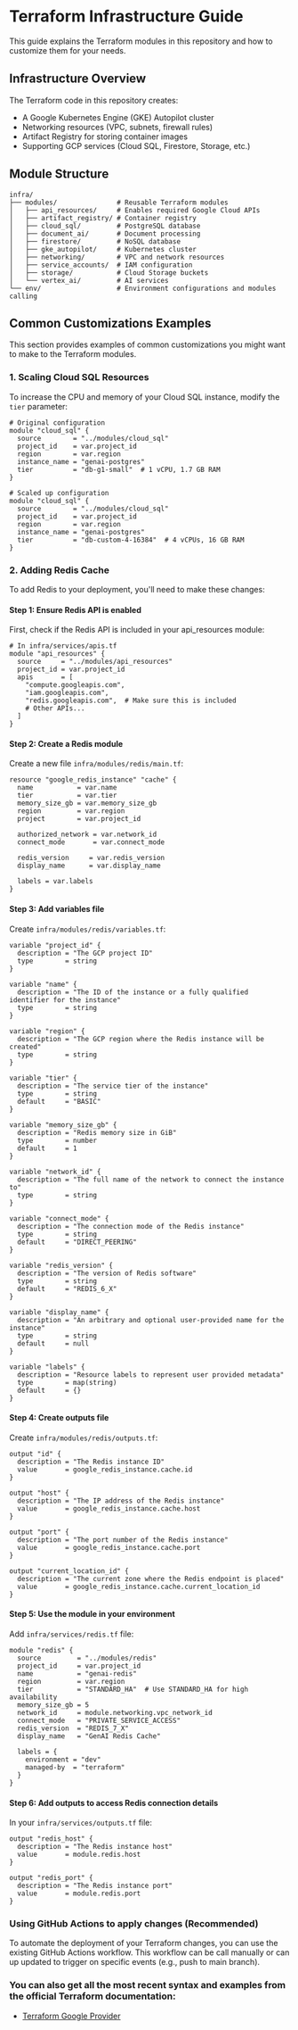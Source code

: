 # Terraform Infrastructure Guide

This guide explains the Terraform modules in this repository and how to customize them for your needs.

## Infrastructure Overview

The Terraform code in this repository creates:
- A Google Kubernetes Engine (GKE) Autopilot cluster
- Networking resources (VPC, subnets, firewall rules)
- Artifact Registry for storing container images
- Supporting GCP services (Cloud SQL, Firestore, Storage, etc.)

## Module Structure

```
infra/
├── modules/               # Reusable Terraform modules
│   ├── api_resources/     # Enables required Google Cloud APIs
│   ├── artifact_registry/ # Container registry
│   ├── cloud_sql/         # PostgreSQL database
│   ├── document_ai/       # Document processing
│   ├── firestore/         # NoSQL database
│   ├── gke_autopilot/     # Kubernetes cluster
│   ├── networking/        # VPC and network resources
│   ├── service_accounts/  # IAM configuration
│   ├── storage/           # Cloud Storage buckets
│   └── vertex_ai/         # AI services
└── env/                   # Environment configurations and modules calling
```

## Common Customizations Examples
This section provides examples of common customizations you might want to make to the Terraform modules.

### 1. Scaling Cloud SQL Resources

To increase the CPU and memory of your Cloud SQL instance, modify the `tier` parameter:

```hcl
# Original configuration
module "cloud_sql" {
  source        = "../modules/cloud_sql"
  project_id    = var.project_id
  region        = var.region
  instance_name = "genai-postgres"
  tier          = "db-g1-small"  # 1 vCPU, 1.7 GB RAM
}

# Scaled up configuration
module "cloud_sql" {
  source        = "../modules/cloud_sql"
  project_id    = var.project_id
  region        = var.region
  instance_name = "genai-postgres"
  tier          = "db-custom-4-16384"  # 4 vCPUs, 16 GB RAM
}
```

### 2. Adding Redis Cache

To add Redis to your deployment, you'll need to make these changes:

#### Step 1: Ensure Redis API is enabled
First, check if the Redis API is included in your api_resources module:

```hcl
# In infra/services/apis.tf
module "api_resources" {
  source     = "../modules/api_resources"
  project_id = var.project_id
  apis       = [
    "compute.googleapis.com",
    "iam.googleapis.com",
    "redis.googleapis.com",  # Make sure this is included
    # Other APIs...
  ]
}
```

#### Step 2: Create a Redis module
Create a new file `infra/modules/redis/main.tf`:

```hcl
resource "google_redis_instance" "cache" {
  name           = var.name
  tier           = var.tier
  memory_size_gb = var.memory_size_gb
  region         = var.region
  project        = var.project_id
  
  authorized_network = var.network_id
  connect_mode       = var.connect_mode
  
  redis_version     = var.redis_version
  display_name      = var.display_name
  
  labels = var.labels
}
```

#### Step 3: Add variables file
Create `infra/modules/redis/variables.tf`:

```hcl
variable "project_id" {
  description = "The GCP project ID"
  type        = string
}

variable "name" {
  description = "The ID of the instance or a fully qualified identifier for the instance"
  type        = string
}

variable "region" {
  description = "The GCP region where the Redis instance will be created"
  type        = string
}

variable "tier" {
  description = "The service tier of the instance"
  type        = string
  default     = "BASIC"
}

variable "memory_size_gb" {
  description = "Redis memory size in GiB"
  type        = number
  default     = 1
}

variable "network_id" {
  description = "The full name of the network to connect the instance to"
  type        = string
}

variable "connect_mode" {
  description = "The connection mode of the Redis instance"
  type        = string
  default     = "DIRECT_PEERING"
}

variable "redis_version" {
  description = "The version of Redis software"
  type        = string
  default     = "REDIS_6_X"
}

variable "display_name" {
  description = "An arbitrary and optional user-provided name for the instance"
  type        = string
  default     = null
}

variable "labels" {
  description = "Resource labels to represent user provided metadata"
  type        = map(string)
  default     = {}
}
```

#### Step 4: Create outputs file
Create `infra/modules/redis/outputs.tf`:

```hcl
output "id" {
  description = "The Redis instance ID"
  value       = google_redis_instance.cache.id
}

output "host" {
  description = "The IP address of the Redis instance"
  value       = google_redis_instance.cache.host
}

output "port" {
  description = "The port number of the Redis instance"
  value       = google_redis_instance.cache.port
}

output "current_location_id" {
  description = "The current zone where the Redis endpoint is placed"
  value       = google_redis_instance.cache.current_location_id
}
```

#### Step 5: Use the module in your environment
Add `infra/services/redis.tf` file:

```hcl
module "redis" {
  source         = "../modules/redis"
  project_id     = var.project_id
  name           = "genai-redis"
  region         = var.region
  tier           = "STANDARD_HA"  # Use STANDARD_HA for high availability
  memory_size_gb = 5
  network_id     = module.networking.vpc_network_id
  connect_mode   = "PRIVATE_SERVICE_ACCESS"
  redis_version  = "REDIS_7_X"
  display_name   = "GenAI Redis Cache"
  
  labels = {
    environment = "dev"
    managed-by  = "terraform"
  }
}
```

#### Step 6: Add outputs to access Redis connection details
In your `infra/services/outputs.tf` file:

```hcl
output "redis_host" {
  description = "The Redis instance host"
  value       = module.redis.host
}

output "redis_port" {
  description = "The Redis instance port"
  value       = module.redis.port
}
```


### Using GitHub Actions to apply changes (Recommended)

To automate the deployment of your Terraform changes, you can use the existing GitHub Actions workflow. This workflow can be call manually or can up updated to trigger on specific events (e.g., push to main branch).


### You can also get all the most recent syntax and examples from the official Terraform documentation:
- [Terraform Google Provider](https://registry.terraform.io/providers/hashicorp/google/latest/docs)
